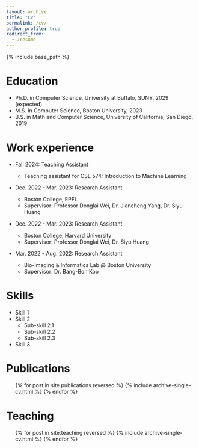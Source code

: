 ```yaml
---
layout: archive
title: "CV"
permalink: /cv/
author_profile: true
redirect_from:
  - /resume
---
```


{% include base_path %}

Education
======
* Ph.D. in Computer Science, University at Buffalo, SUNY, 2029 (expected)
* M.S. in Computer Science, Boston University, 2023
* B.S. in Math and Computer Science, University of California, San Diego, 2019

Work experience
======
* Fall 2024: Teaching Assistant
  * Teaching assistant for CSE 574: Introduction to Machine Learning

* Dec. 2022 - Mar. 2023: Research Assistant
  * Boston College, EPFL
  * Supervisor: Professor Donglai Wei, Dr. Jiancheng Yang, Dr. Siyu Huang

* Dec. 2022 - Mar. 2023: Research Assistant
  * Boston College, Harvard University
  * Supervisor: Professor Donglai Wei, Dr. Siyu Huang

* Mar. 2022 - Aug. 2022: Research Assistant
  * Bio-Imaging & Informatics Lab @ Boston University
  * Supervisor: Dr. Bang-Bon Koo

  
Skills
======
* Skill 1
* Skill 2
  * Sub-skill 2.1
  * Sub-skill 2.2
  * Sub-skill 2.3
* Skill 3

Publications
======
  <ul>{% for post in site.publications reversed %}
    {% include archive-single-cv.html %}
  {% endfor %}</ul>
  
  
Teaching
======
  <ul>{% for post in site.teaching reversed %}
    {% include archive-single-cv.html %}
  {% endfor %}</ul>
  
